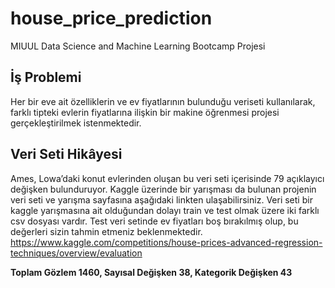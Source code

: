 # house_price_prediction
MIUUL Data Science and Machine Learning Bootcamp Projesi

## İş Problemi
Her bir eve ait özelliklerin ve ev fiyatlarının bulunduğu veriseti kullanılarak,
farklı tipteki evlerin fiyatlarına ilişkin bir makine öğrenmesi projesi
gerçekleştirilmek istenmektedir.

## Veri Seti Hikâyesi
Ames, Lowa’daki konut evlerinden oluşan bu veri seti içerisinde 79 açıklayıcı değişken bulunduruyor. Kaggle üzerinde bir yarışması
da bulunan projenin veri seti ve yarışma sayfasına aşağıdaki linkten ulaşabilirsiniz. Veri seti bir kaggle yarışmasına ait
olduğundan dolayı train ve test olmak üzere iki farklı csv dosyası vardır. Test veri setinde ev fiyatları boş bırakılmış olup, bu
değerleri sizin tahmin etmeniz beklenmektedir.
https://www.kaggle.com/competitions/house-prices-advanced-regression-techniques/overview/evaluation

**Toplam Gözlem 1460, Sayısal Değişken 38, Kategorik Değişken 43**
